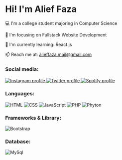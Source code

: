 <H1>Hi! I'm Alief Faza</H1>

💻 I'm a college student majoring in Computer Science

🎯 I'm focusing on Fullstack Website Development

🌱 I'm currently learning: React.js

📫 Reach me at: alieffaza.mail@gmail.com

<H3>Social media:</H3>
<p align="left">
   <a href="https://instagram.com/alieffaza">
     <img align="center" src="https://img.shields.io/badge/Instagram-E4405F?style=for-the-badge&logo=instagram&logoColor=white" alt="Instagram profile">
   </a>
   <a href="https://twitter.com/@alieffaza_">
     <img align="center" src="https://img.shields.io/badge/Twitter-1DA1F2?style=for-the-badge&logo=twitter&logoColor=white" alt="Twitter profile">
   </a>
   <a href="https://open.spotify.com/user/21x2txvp2ekh5lcdvmu4e3rta">
     <img align="center" src="https://img.shields.io/badge/Spotify-1ED760?&style=for-the-badge&logo=spotify&logoColor=white" alt="Spotify profile">
   </a>
<p>

<H3>Languages:</H3>
<p align="left">
  <img align="center" src="https://img.shields.io/badge/HTML5-E34F26?style=for-the-badge&logo=html5&logoColor=white" alt="HTML">
  <img align="center" src="https://img.shields.io/badge/CSS3-1572B6?style=for-the-badge&logo=css3&logoColor=white" alt="CSS">
  <img align="center" src="https://img.shields.io/badge/JavaScript-323330?style=for-the-badge&logo=javascript&logoColor=F7DF1E" alt="JavaScript">
  <img align="center" src="https://img.shields.io/badge/PHP-777BB4?style=for-the-badge&logo=php&logoColor=white" alt="PHP">
  <img align="center" src="https://img.shields.io/badge/Python-FFD43B?style=for-the-badge&logo=python&logoColor=blue" alt="Phyton">
<p>

<H3>Frameworks & Library:</H3>
<p align="left">
  <img align="center" src="https://img.shields.io/badge/Bootstrap-563D7C?style=for-the-badge&logo=bootstrap&logoColor=white" alt="Bootstrap">
<p>

<H3>Database:</H3>
<p align="left">
  <img align="center" src="https://img.shields.io/badge/MySQL-005C84?style=for-the-badge&logo=mysql&logoColor=white" alt="MySql">
<p>
